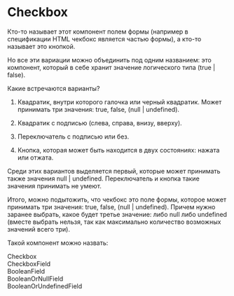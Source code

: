 Checkbox
=======

Кто-то называет этот компонент полем формы (например в спецификации HTML чекбокс является частью формы), а кто-то называет это кнопкой.

Но все эти вариации можно объединить под одним названием: это компонент, который в себе хранит значение логического типа (true | false).

Какие встречаются варианты?

1) Квадратик, внутри которого галочка или черный квадратик. Может принимать три значения: true, false, (null | undefined).

2) Квадратик с подписью (слева, справа, внизу, вверху).

3) Переключатель с подписью или без.

4) Кнопка, которая может быть находится в двух состояниях: нажата или отжата.

Среди этих вариантов выделяется первый, которые может принимать также значения null | undefined. 
Переключатель и кнопка такие значения принимать не умеют.

Итого, можно подытожить, что чекбокс это поле формы, которое может принимать три значения: true, false, (null | undefined). 
Причем нужно заранее выбрать, какое будет третье значение: либо null либо undefined (вместе выбрать нельзя, так как максимально 
количество возможных значений всего три).

Такой компонент можно назвать:

Checkbox  
CheckboxField  
BooleanField  
BooleanOrNullField  
BooleanOrUndefinedField  
